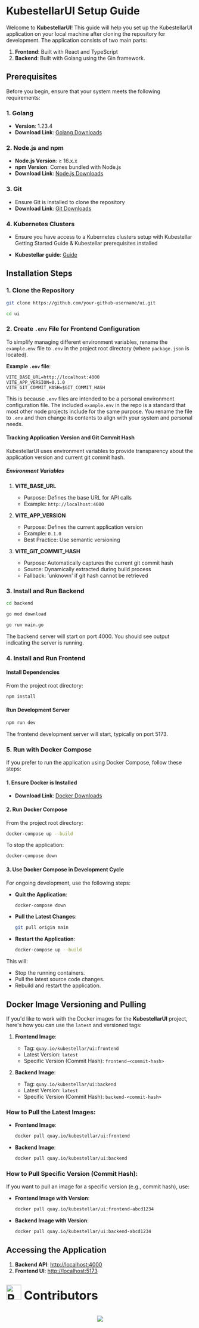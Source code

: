 # KubestellarUI Setup Guide

Welcome to **KubestellarUI**! This guide will help you set up the KubestellarUI application on your local machine after cloning the repository for development. The application consists of two main parts:

1. **Frontend**: Built with React and TypeScript
2. **Backend**: Built with Golang using the Gin framework.

## Prerequisites

Before you begin, ensure that your system meets the following requirements:

### 1. Golang

- **Version**: 1.23.4
- **Download Link**: [Golang Downloads](https://golang.org/dl/)

### 2. Node.js and npm

- **Node.js Version**: ≥ 16.x.x
- **npm Version**: Comes bundled with Node.js
- **Download Link**: [Node.js Downloads](https://nodejs.org/en/download/)

### 3. Git

- Ensure Git is installed to clone the repository
- **Download Link**: [Git Downloads](https://git-scm.com/downloads)

### 4. Kubernetes Clusters

- Ensure you have access to a Kubernetes clusters setup with Kubestellar Getting Started Guide & Kubestellar prerequisites installed

- **Kubestellar guide**: [Guide](https://docs.kubestellar.io/release-0.25.1/direct/get-started/)

## Installation Steps

### 1. Clone the Repository

```bash
git clone https://github.com/your-github-username/ui.git

cd ui
```

### 2. Create `.env` File for Frontend Configuration

To simplify managing different environment variables, rename the `example.env` file to `.env` in the project root directory (where `package.json` is located).

**Example ****`.env`**** file**:

```
VITE_BASE_URL=http://localhost:4000
VITE_APP_VERSION=0.1.0
VITE_GIT_COMMIT_HASH=$GIT_COMMIT_HASH 
```

This is because `.env` files are intended to be a personal environment configuration file. The included `example.env` in the repo is a standard that most other node projects include for the same purpose. You rename the file to `.env` and then change its contents to align with your system and personal needs.

#### Tracking Application Version and Git Commit Hash

KubestellarUI uses environment variables to provide transparency about the application version and current git commit hash.

##### Environment Variables

1. **VITE_BASE_URL**
   - Purpose: Defines the base URL for API calls
   - Example: `http://localhost:4000`

2. **VITE_APP_VERSION**
   - Purpose: Defines the current application version
   - Example: `0.1.0`
   - Best Practice: Use semantic versioning

3. **VITE_GIT_COMMIT_HASH**
   - Purpose: Automatically captures the current git commit hash
   - Source: Dynamically extracted during build process
   - Fallback: 'unknown' if git hash cannot be retrieved


### 3. Install and Run Backend

```bash
cd backend

go mod download

go run main.go
```

The backend server will start on port 4000. You should see output indicating the server is running.

### 4. Install and Run Frontend

#### Install Dependencies

From the project root directory:

```bash
npm install
```

#### Run Development Server

```bash
npm run dev
```

The frontend development server will start, typically on port 5173.

### 5. Run with Docker Compose

If you prefer to run the application using Docker Compose, follow these steps:

#### 1. Ensure Docker is Installed

- **Download Link**: [Docker Downloads](https://www.docker.com/products/docker-desktop)

#### 2. Run Docker Compose

From the project root directory:

```bash
docker-compose up --build
```

To stop the application:

```bash
docker-compose down
```

#### 3. Use Docker Compose in Development Cycle

For ongoing development, use the following steps:

- **Quit the Application**:
  ```bash
  docker-compose down
  ```

- **Pull the Latest Changes**:
  ```bash
  git pull origin main
  ```

- **Restart the Application**:
  ```bash
  docker-compose up --build
  ```

This will:

- Stop the running containers.
- Pull the latest source code changes.
- Rebuild and restart the application.

## Docker Image Versioning and Pulling

If you'd like to work with the Docker images for the **KubestellarUI** project, here's how you can use the `latest` and versioned tags:

1. **Frontend Image**:
   - Tag: `quay.io/kubestellar/ui:frontend`
   - Latest Version: `latest`
   - Specific Version (Commit Hash): `frontend-<commit-hash>`

2. **Backend Image**:
   - Tag: `quay.io/kubestellar/ui:backend`
   - Latest Version: `latest`
   - Specific Version (Commit Hash): `backend-<commit-hash>`

### How to Pull the Latest Images:

- **Frontend Image**:
  ```bash
  docker pull quay.io/kubestellar/ui:frontend
  ```

- **Backend Image**:
  ```bash
  docker pull quay.io/kubestellar/ui:backend
  ```

### How to Pull Specific Version (Commit Hash):

If you want to pull an image for a specific version (e.g., commit hash), use:

- **Frontend Image with Version**:
  ```bash
  docker pull quay.io/kubestellar/ui:frontend-abcd1234
  ```

- **Backend Image with Version**:
  ```bash
  docker pull quay.io/kubestellar/ui:backend-abcd1234
  ```


## Accessing the Application

1. **Backend API**: [http://localhost:4000](http://localhost:4000)
2. **Frontend UI**: [http://localhost:5173](http://localhost:5173)


<div>
<h2><font size="6"><img src="https://raw.githubusercontent.com/Tarikul-Islam-Anik/Animated-Fluent-Emojis/master/Emojis/Smilies/Red%20Heart.png" alt="Red Heart" width="40" height="40" /> Contributors </font></h2>
</div>
<br>

<center>
<a href="https://github.com/kubestellar/ui/graphs/contributors">
  <img src="https://contrib.rocks/image?repo=kubestellar/ui" />
</a>
</center>
<br>
